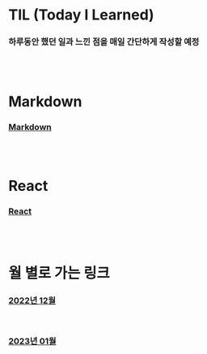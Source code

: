 # TIL (Today I Learned)

### 하루동안 했던 일과 느낀 점을 매일 간단하게 작성할 예정

<br />

<br />

# Markdown

### [Markdown](/Markdown/markdown.md)

<br />

<br />

# React

### [React](/React/react.md)

<br />

<br />

# 월 별로 가는 링크

### [2022년 12월](/DateLink/2022-12/22_12.md)

<br />

### [2023년 01월](/DateLink/2023-01/23_01.md)

<br />
